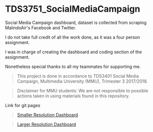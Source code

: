 # TDS3751_SocialMediaCampaign

Social Media Campaign dashboard, dataset is collected from scraping MalindoAir's Facebook and Twitter.

I do not take full credit of all the work done, as it was a four person assignment.

I was in charge of creating the dashboard and coding section of the assignment.

Nonetheless special thanks to all my teammates for supporting me.

> This project is done in accordance to TDS3401 Social Media Campaign, Multimedia University (MMU), Trimester 3 2017/2018.

> Disclaimer for MMU students: We are not responsible to possible actions taken in using materials found in this repository.

Link for git pages

> [Smaller Resolution Dashboard](https://jackwong95.github.io/TDS3751_SocialMediaCampaign/Dashboard_Laptop/index.html)

> [Larger Resolution Dashboard](https://jackwong95.github.io/TDS3751_SocialMediaCampaign/Dashboard/index.html)